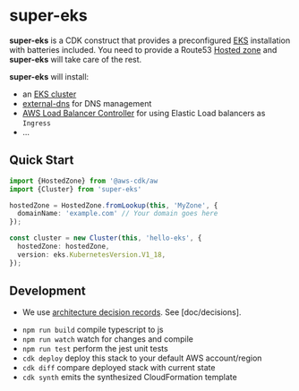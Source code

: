 # super-eks

__super-eks__ is a CDK construct that provides a preconfigured [EKS](https://aws.amazon.com/eks/) installation with batteries included. You need to provide a Route53 [Hosted zone](https://docs.aws.amazon.com/cdk/api/latest/docs/@aws-cdk_aws-route53.HostedZone.html) and __super-eks__ will take care of the rest.

__super-eks__ will install:

- an [EKS cluster](https://docs.aws.amazon.com/cdk/api/latest/docs/@aws-cdk_aws-eks.Cluster.html)
- [external-dns](https://github.com/kubernetes-sigs/external-dns) for DNS management
- [AWS Load Balancer Controller](https://github.com/kubernetes-sigs/aws-load-balancer-controller) for using Elastic Load balancers as `Ingress`
- ...

## Quick Start

```typescript
import {HostedZone} from '@aws-cdk/aw
import {Cluster} from 'super-eks'

hostedZone = HostedZone.fromLookup(this, 'MyZone', {
  domainName: 'example.com' // Your domain goes here
});

const cluster = new Cluster(this, 'hello-eks', {
  hostedZone: hostedZone,
  version: eks.KubernetesVersion.V1_18,
});
```

## Development

- We use [architecture decision records](https://github.com/joelparkerhenderson/architecture_decision_record/blob/master/adr_template_by_michael_nygard.md). See [doc/decisions].

 * `npm run build`   compile typescript to js
 * `npm run watch`   watch for changes and compile
 * `npm run test`    perform the jest unit tests
 * `cdk deploy`      deploy this stack to your default AWS account/region
 * `cdk diff`        compare deployed stack with current state
 * `cdk synth`       emits the synthesized CloudFormation template
